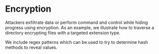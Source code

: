 # Encryption
Attackers exfiltrate data or perform command and control while hiding progress using encryption.
As an example, we illustrate how to traverse a directory encrypting files with a targeted extension type.

We include regex patterns which can be used to try to determine hash methods to reveal values.
